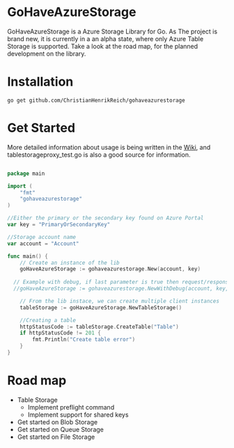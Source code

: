 # GoHaveAzureStorage
GoHaveAzureStorage is a Azure Storage Library for Go. As The project is brand new, it is currently in a an alpha state, where only Azure Table Storage is supported. Take a look at the road map, for the planned development on the library.

# Installation
```
go get github.com/ChristianHenrikReich/gohaveazurestorage
```

# Get Started
More detailed information about usage is being written in the [Wiki](https://github.com/ChristianHenrikReich/gohaveazurestorage/wiki/1.-Home), and tablestorageproxy_test.go is also a good source for information.

```Go

package main

import (
	"fmt"
	"gohaveazurestorage"
)

//Either the primary or the secondary key found on Azure Portal
var key = "PrimaryOrSecondaryKey"

//Storage account name
var account = "Account"

func main() {
	// Create an instance of the lib
	goHaveAzureStorage := gohaveazurestorage.New(account, key)
  
  // Example with debug, if last parameter is true then request/response sessions dumps is written to console
  //goHaveAzureStorage := gohaveazurestorage.NewWithDebug(account, key, true)

	// From the lib instace, we can create multiple client instances
	tableStorage := goHaveAzureStorage.NewTableStorage()

	//Creating a table
	httpStatusCode := tableStorage.CreateTable("Table")
	if httpStatusCode != 201 {
		fmt.Println("Create table error")
	}
}

```

# Road map
* Table Storage
  - Implement preflight command
  - Implement support for shared keys
* Get started on Blob Storage
* Get started on Queue Storage
* Get started on File Storage
